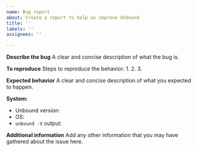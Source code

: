 ```yaml
---
name: Bug report
about: Create a report to help us improve Unbound
title: ''
labels: ''
assignees: ''

---
```


<!--
Thanks for taking the time to report an issue!

Before continuing please make sure that you checked the existing (opened and closed) issues and pull requests to avoid opening a duplicate issue. We would rather prefer to add the information to the existing one. If you are able, feel free to reopen the closed issue afterwards. If not, please create a new issue linking to the old one.

If you rather have a support question and you need guidance on running/configuring Unbound, please refrain from opening an issue and use the community support mailing list instead (https://www.nlnetlabs.nl/support/mailing-lists/).
We would like to keep GitHub issues for possible bugs and feature requests only.

If you are unsure whether an issue is a bug or not, feel free to reach out to mailing list users or open an issue here.

If you are opening an issue, please complete as much of the following sections as possible to give us a better understanding of your situation.
-->

**Describe the bug**
A clear and concise description of what the bug is.

**To reproduce**
Steps to reproduce the behavior:
1.
2.
3.

**Expected behavior**
A clear and concise description of what you expected to happen.

**System:**
 - Unbound version:
 - OS:
 - `unbound -V` output:

**Additional information**
Add any other information that you may have gathered about the issue here.
